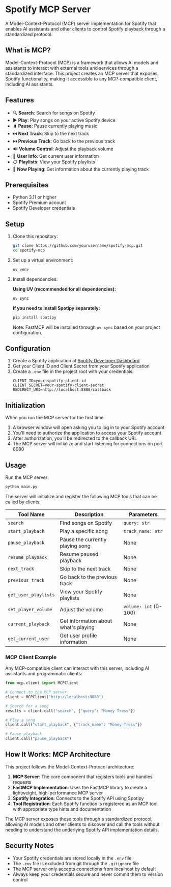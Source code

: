 # Spotify MCP Server

A Model-Context-Protocol (MCP) server implementation for Spotify that enables AI assistants and other clients to control Spotify playback through a standardized protocol.

## What is MCP?

Model-Context-Protocol (MCP) is a framework that allows AI models and assistants to interact with external tools and services through a standardized interface. This project creates an MCP server that exposes Spotify functionality, making it accessible to any MCP-compatible client, including AI assistants.

## Features

* 🔍 **Search**: Search for songs on Spotify
* ▶️ **Play**: Play songs on your active Spotify device
* ⏸️ **Pause**: Pause currently playing music
* ⏭️ **Next Track**: Skip to the next track
* ⏮️ **Previous Track**: Go back to the previous track
* 🔊 **Volume Control**: Adjust the playback volume
* 👤 **User Info**: Get current user information
* 📋 **Playlists**: View your Spotify playlists
* 🎵 **Now Playing**: Get information about the currently playing track

## Prerequisites

* Python 3.11 or higher
* Spotify Premium account
* Spotify Developer credentials

## Setup

1. Clone this repository:
   ```bash
   git clone https://github.com/yourusername/spotify-mcp.git
   cd spotify-mcp
   ```

2. Set up a virtual environment:
   ```bash
   uv venv
   ```

3. Install dependencies:
   
   **Using UV (recommended for all dependencies):**
   ```bash
   uv sync
   ```
   
   **If you need to install Spotipy separately:**
   ```bash
   pip install spotipy
   ```
   Note: FastMCP will be installed through `uv sync` based on your project configuration.

## Configuration

1. Create a Spotify application at [Spotify Developer Dashboard](https://developer.spotify.com/dashboard)
2. Get your Client ID and Client Secret from your Spotify application
3. Create a `.env` file in the project root with your credentials:
   ```
   CLIENT_ID=your-spotify-client-id
   CLIENT_SECRET=your-spotify-client-secret
   REDIRECT_URI=http://localhost:8888/callback
   ```

## Initialization

When you run the MCP server for the first time:

1. A browser window will open asking you to log in to your Spotify account
2. You'll need to authorize the application to access your Spotify account
3. After authorization, you'll be redirected to the callback URL
4. The MCP server will initialize and start listening for connections on port 8080

## Usage

Run the MCP server:
```bash
python main.py
```

The server will initialize and register the following MCP tools that can be called by clients:

| Tool Name | Description | Parameters |
|----------|-------------|------------|
| `search` | Find songs on Spotify | `query: str` |
| `start_playback` | Play a specific song | `track_name: str` |
| `pause_playback` | Pause the currently playing song | None |
| `resume_playback` | Resume paused playback | None |
| `next_track` | Skip to the next track | None |
| `previous_track` | Go back to the previous track | None |
| `get_user_playlists` | View your Spotify playlists | None |
| `set_player_volume` | Adjust the volume | `volume: int` (0-100) |
| `current_playback` | Get information about what's playing | None |
| `get_current_user` | Get user profile information | None |

### MCP Client Example

Any MCP-compatible client can interact with this server, including AI assistants and programmatic clients:

```python
from mcp.client import MCPClient

# Connect to the MCP server
client = MCPClient("http://localhost:8080")

# Search for a song
results = client.call("search", {"query": "Money Tress"})

# Play a song
client.call("start_playback", {"track_name": "Money Tress"})

# Pause playback
client.call("pause_playback")
```

## How It Works: MCP Architecture

This project follows the Model-Context-Protocol architecture:

1. **MCP Server**: The core component that registers tools and handles requests
2. **FastMCP Implementation**: Uses the FastMCP library to create a lightweight, high-performance MCP server
3. **Spotify Integration**: Connects to the Spotify API using Spotipy
4. **Tool Registration**: Each Spotify function is registered as an MCP tool with appropriate type hints and documentation

The MCP server exposes these tools through a standardized protocol, allowing AI models and other clients to discover and call the tools without needing to understand the underlying Spotify API implementation details.

## Security Notes

* Your Spotify credentials are stored locally in the `.env` file
* The `.env` file is excluded from git through the `.gitignore` file
* The MCP server only accepts connections from localhost by default
* Always keep your credentials secure and never commit them to version control
